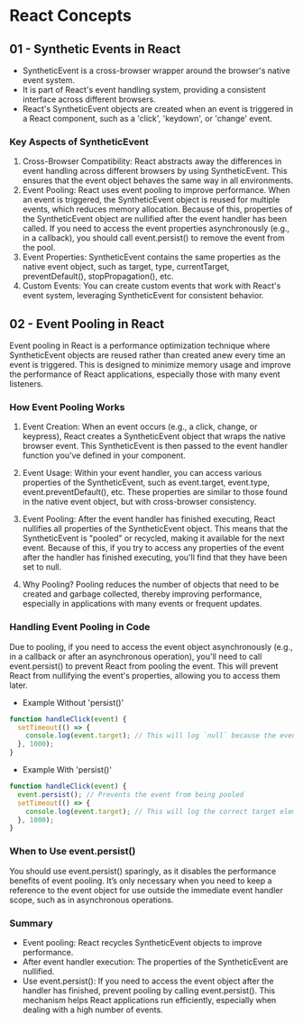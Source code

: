 # React Concepts

## 01 - Synthetic Events in React
- SyntheticEvent is a cross-browser wrapper around the browser's native event system.
- It is part of React's event handling system, providing a consistent interface across different browsers.
- React's SyntheticEvent objects are created when an event is triggered in a React component, such as a 'click', 'keydown', or 'change' event.

### Key Aspects of SyntheticEvent
1.  Cross-Browser Compatibility: React abstracts away the differences in event handling across different browsers by using SyntheticEvent. This ensures that the event object behaves the same way in all environments.
2.  Event Pooling: React uses event pooling to improve performance. When an event is triggered, the SyntheticEvent object is reused for multiple events, which reduces memory allocation. Because of this, properties of the SyntheticEvent object are nullified after the event handler has been called. If you need to access the event properties asynchronously (e.g., in a callback), you should call event.persist() to remove the event from the pool.
3.  Event Properties: SyntheticEvent contains the same properties as the native event object, such as target, type, currentTarget, preventDefault(), stopPropagation(), etc.
4.  Custom Events: You can create custom events that work with React's event system, leveraging SyntheticEvent for consistent behavior.


## 02 - Event Pooling in React
Event pooling in React is a performance optimization technique where SyntheticEvent objects are reused rather than created anew every time an event is triggered. This is designed to minimize memory usage and improve the performance of React applications, especially those with many event listeners.

### How Event Pooling Works
1. Event Creation: When an event occurs (e.g., a click, change, or keypress), React creates a SyntheticEvent object that wraps the native browser event. This SyntheticEvent is then passed to the event handler function you’ve defined in your component.

2. Event Usage: Within your event handler, you can access various properties of the SyntheticEvent, such as event.target, event.type, event.preventDefault(), etc. These properties are similar to those found in the native event object, but with cross-browser consistency.

3. Event Pooling: After the event handler has finished executing, React nullifies all properties of the SyntheticEvent object. This means that the SyntheticEvent is "pooled" or recycled, making it available for the next event. Because of this, if you try to access any properties of the event after the handler has finished executing, you'll find that they have been set to null.

4. Why Pooling? Pooling reduces the number of objects that need to be created and garbage collected, thereby improving performance, especially in applications with many events or frequent updates.


### Handling Event Pooling in Code
Due to pooling, if you need to access the event object asynchronously (e.g., in a callback or after an asynchronous operation), you'll need to call event.persist() to prevent React from pooling the event. This will prevent React from nullifying the event's properties, allowing you to access them later.

- Example Without 'persist()'
```js
function handleClick(event) {
  setTimeout(() => {
    console.log(event.target); // This will log `null` because the event is pooled
  }, 1000);
}
```

- Example With 'persist()'
```js
function handleClick(event) {
  event.persist(); // Prevents the event from being pooled
  setTimeout(() => {
    console.log(event.target); // This will log the correct target element
  }, 1000);
}

```

### When to Use event.persist()
You should use event.persist() sparingly, as it disables the performance benefits of event pooling. It’s only necessary when you need to keep a reference to the event object for use outside the immediate event handler scope, such as in asynchronous operations.

### Summary
- Event pooling: React recycles SyntheticEvent objects to improve performance.
- After event handler execution: The properties of the SyntheticEvent are nullified.
- Use event.persist(): If you need to access the event object after the handler has finished, prevent pooling by calling event.persist().
This mechanism helps React applications run efficiently, especially when dealing with a high number of events.